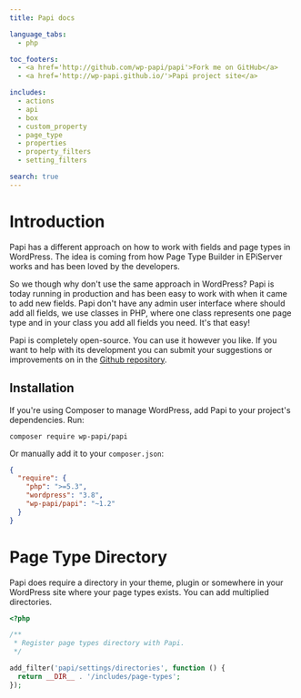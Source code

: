 ```yaml
---
title: Papi docs

language_tabs:
  - php

toc_footers:
  - <a href='http://github.com/wp-papi/papi'>Fork me on GitHub</a>
  - <a href='http://wp-papi.github.io/'>Papi project site</a>

includes:
  - actions
  - api
  - box
  - custom_property
  - page_type
  - properties
  - property_filters
  - setting_filters

search: true
---
```


# Introduction

Papi has a different approach on how to work with fields and page types in WordPress. The idea is coming from how Page Type Builder in EPiServer works and has been loved by the developers.

So we though why don't use the same approach in WordPress? Papi is today running in production and has been easy to work with when it came to add new fields. Papi don't have any admin user interface where should add all fields, we use classes in PHP, where one class represents one page type and in your class you add all fields you need. It's that easy!

Papi is completely open-source. You can use it however you like. If you want to help with its development you can submit your suggestions or improvements on in the [Github repository](https://github.com/wp-papi/papi).

## Installation

If you're using Composer to manage WordPress, add Papi to your project's dependencies. Run:

`composer require wp-papi/papi`

Or manually add it to your `composer.json`:

```json
{
  "require": {
    "php": ">=5.3",
    "wordpress": "3.8",
    "wp-papi/papi": "~1.2"
  }
}
```

# Page Type Directory

Papi does require a directory in your theme, plugin or somewhere in your WordPress site where your page types exists. You can add multiplied directories.

```php
<?php

/**
 * Register page types directory with Papi.
 */

add_filter('papi/settings/directories', function () {
  return __DIR__ . '/includes/page-types';
});
```
